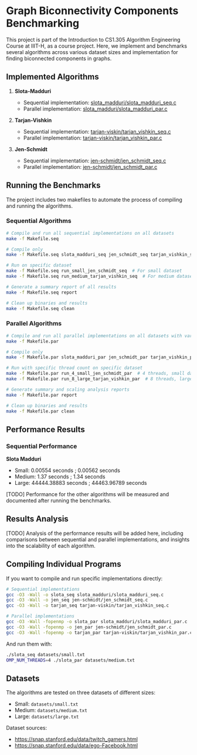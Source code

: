 # Graph Biconnectivity Components Benchmarking

This project is part of the Introduction to CS1.305 Algorithm Engineering Course at IIIT-H, as a course project. Here, we implement and benchmarks several algorithms across various dataset sizes and implementation for finding biconnected components in graphs.

## Implemented Algorithms

1. **Slota-Madduri**
   - Sequential implementation: [slota_madduri/slota_madduri_seq.c](./slota_madduri/slota_madduri_seq.c)
   - Parallel implementation: [slota_madduri/slota_madduri_par.c](./slota_madduri/slota_madduri_par.c)

2. **Tarjan-Vishkin**
   - Sequential implementation: [tarjan-viskin/tarjan_vishkin_seq.c](./tarjan-viskin/tarjan_vishkin_seq.c)
   - Parallel implementation: [tarjan-viskin/tarjan_vishkin_par.c](./tarjan-viskin/tarjan_vishkin_par.c)

3. **Jen-Schmidt**
   - Sequential implementation: [jen-schmidt/jen_schmidt_seq.c](./jen-schmidt/jen_schmidt_seq.c)
   - Parallel implementation: [jen-schmidt/jen_schmidt_par.c](./jen-schmidt/jen_schmidt_par.c)

## Running the Benchmarks

The project includes two makefiles to automate the process of compiling and running the algorithms.

### Sequential Algorithms

```bash
# Compile and run all sequential implementations on all datasets
make -f Makefile.seq

# Compile only
make -f Makefile.seq slota_madduri_seq jen_schmidt_seq tarjan_vishkin_seq

# Run on specific dataset
make -f Makefile.seq run_small_jen_schmidt_seq  # For small dataset
make -f Makefile.seq run_medium_tarjan_vishkin_seq  # For medium dataset

# Generate a summary report of all results
make -f Makefile.seq report

# Clean up binaries and results
make -f Makefile.seq clean
```

### Parallel Algorithms

```bash
# Compile and run all parallel implementations on all datasets with various thread counts
make -f Makefile.par

# Compile only
make -f Makefile.par slota_madduri_par jen_schmidt_par tarjan_vishkin_par

# Run with specific thread count on specific dataset
make -f Makefile.par run_4_small_jen_schmidt_par  # 4 threads, small dataset
make -f Makefile.par run_8_large_tarjan_vishkin_par  # 8 threads, large dataset

# Generate summary and scaling analysis reports
make -f Makefile.par report

# Clean up binaries and results
make -f Makefile.par clean
```

## Performance Results

### Sequential Performance
**Slota Madduri**
- Small: 0.00554 seconds ; 0.00562 seconds
- Medium: 1.37 seconds ; 1.34 seconds
- Large: 44444.38883 seconds ; 44463.96789 seconds

[TODO] Performance for the other algorithms will be measured and documented after running the benchmarks.

## Results Analysis

[TODO] Analysis of the performance results will be added here, including comparisons between sequential and parallel implementations, and insights into the scalability of each algorithm.

## Compiling Individual Programs

If you want to compile and run specific implementations directly:

```bash
# Sequential implementations
gcc -O3 -Wall -o slota_seq slota_madduri/slota_madduri_seq.c
gcc -O3 -Wall -o jen_seq jen-schmidt/jen_schmidt_seq.c
gcc -O3 -Wall -o tarjan_seq tarjan-viskin/tarjan_vishkin_seq.c

# Parallel implementations
gcc -O3 -Wall -fopenmp -o slota_par slota_madduri/slota_madduri_par.c
gcc -O3 -Wall -fopenmp -o jen_par jen-schmidt/jen_schmidt_par.c
gcc -O3 -Wall -fopenmp -o tarjan_par tarjan-viskin/tarjan_vishkin_par.c
```

And run them with:

```bash
./slota_seq datasets/small.txt
OMP_NUM_THREADS=4 ./slota_par datasets/medium.txt
```

## Datasets
The algorithms are tested on three datasets of different sizes:
- Small: `datasets/small.txt`
- Medium: `datasets/medium.txt` 
- Large: `datasets/large.txt`

Dataset sources:
- https://snap.stanford.edu/data/twitch_gamers.html
- https://snap.stanford.edu/data/ego-Facebook.html